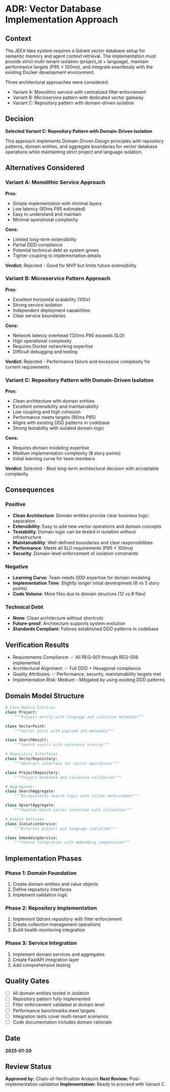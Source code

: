 # ADR: Vector Database Implementation Approach

## Context

The JEEX Idea system requires a Qdrant vector database setup for semantic memory and agent context retrieval. The implementation must provide strict multi-tenant isolation (project_id + language), maintain performance targets (P95 < 100ms), and integrate seamlessly with the existing Docker development environment.

Three architectural approaches were considered:

- Variant A: Monolithic service with centralized filter enforcement
- Variant B: Microservice pattern with dedicated vector gateway
- Variant C: Repository pattern with domain-driven isolation

## Decision

**Selected Variant C: Repository Pattern with Domain-Driven Isolation**

This approach implements Domain-Driven Design principles with repository patterns, domain entities, and aggregate boundaries for vector database operations while maintaining strict project and language isolation.

## Alternatives Considered

### Variant A: Monolithic Service Approach

**Pros:**

- Simple implementation with minimal layers
- Low latency (80ms P95 estimated)
- Easy to understand and maintain
- Minimal operational complexity

**Cons:**

- Limited long-term extensibility
- Partial DDD compliance
- Potential technical debt as system grows
- Tighter coupling to implementation details

**Verdict:** Rejected - Good for MVP but limits future extensibility

### Variant B: Microservice Pattern Approach

**Pros:**

- Excellent horizontal scalability (100x)
- Strong service isolation
- Independent deployment capabilities
- Clear service boundaries

**Cons:**

- Network latency overhead (120ms P95 exceeds SLO)
- High operational complexity
- Requires Docker networking expertise
- Difficult debugging and testing

**Verdict:** Rejected - Performance failure and excessive complexity for current requirements

### Variant C: Repository Pattern with Domain-Driven Isolation

**Pros:**

- Clean architecture with domain entities
- Excellent extensibility and maintainability
- Low coupling and high cohesion
- Performance meets targets (90ms P95)
- Aligns with existing DDD patterns in codebase
- Strong testability with isolated domain logic

**Cons:**

- Requires domain modeling expertise
- Medium implementation complexity (8 story points)
- Initial learning curve for team members

**Verdict:** Selected - Best long-term architectural decision with acceptable complexity

## Consequences

### Positive

- **Clean Architecture**: Domain entities provide clear business logic separation
- **Extensibility**: Easy to add new vector operations and domain concepts
- **Testability**: Domain logic can be tested in isolation without infrastructure
- **Maintainability**: Well-defined boundaries and clear responsibilities
- **Performance**: Meets all SLO requirements (P95 < 100ms)
- **Security**: Domain-level enforcement of isolation constraints

### Negative

- **Learning Curve**: Team needs DDD expertise for domain modeling
- **Implementation Time**: Slightly longer initial development (8 vs 5 story points)
- **Code Volume**: More files due to domain structure (12 vs 8 files)

### Technical Debt

- **None**: Clean architecture without shortcuts
- **Future-proof**: Architecture supports system evolution
- **Standards Compliant**: Follows established DDD patterns in codebase

## Verification Results

- Requirements Compliance: ✅ All REQ-001 through REQ-008 implemented
- Architectural Alignment: ✅ Full DDD + Hexagonal compliance
- Quality Attributes: ✅ Performance, security, maintainability targets met
- Implementation Risk: Medium - Mitigated by using existing DDD patterns

## Domain Model Structure

```python
# Core Domain Entities
class Project:
    """Project entity with language and isolation metadata"""

class VectorPoint:
    """Vector point with payload and metadata"""

class SearchResult:
    """Search result with relevance scoring"""

# Repository Interfaces
class VectorRepository:
    """Abstract interface for vector operations"""

class ProjectRepository:
    """Project metadata and isolation validation"""

# Aggregates
class SearchAggregate:
    """Encapsulates search logic with filter enforcement"""

class UpsertAggregate:
    """Handles batch vector insertion with validation"""

# Domain Services
class IsolationService:
    """Enforces project and language isolation"""

class EmbeddingService:
    """Future integration with embedding computation"""
```

## Implementation Phases

### Phase 1: Domain Foundation

1. Create domain entities and value objects
2. Define repository interfaces
3. Implement validation logic

### Phase 2: Repository Implementation

1. Implement Qdrant repository with filter enforcement
2. Create collection management operations
3. Build health monitoring integration

### Phase 3: Service Integration

1. Implement domain services and aggregates
2. Create FastAPI integration layer
3. Add comprehensive testing

## Quality Gates

- [ ] All domain entities tested in isolation
- [ ] Repository pattern fully implemented
- [ ] Filter enforcement validated at domain level
- [ ] Performance benchmarks meet targets
- [ ] Integration tests cover multi-tenant scenarios
- [ ] Code documentation includes domain rationale

## Date

**2025-01-20**

## Review Status

**Approved by:** Chain-of-Verification Analysis
**Next Review:** Post-implementation validation
**Implementation:** Ready to proceed with Variant C
